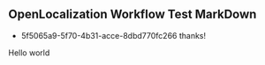 ## OpenLocalization Workflow Test MarkDown
* 5f5065a9-5f70-4b31-acce-8dbd770fc266 
thanks!

Hello world